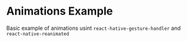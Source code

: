 # Animations Example

Basic example of animations usint `react-hative-gesture-handler` and `react-native-reanimated`

